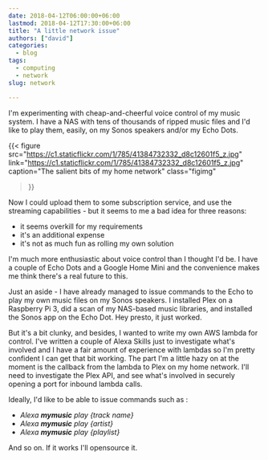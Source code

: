 ```yaml
---
date: 2018-04-12T06:00:00+06:00
lastmod: 2018-04-12T17:30:00+06:00
title: "A little network issue"
authors: ["david"]
categories:
  - blog
tags:
  - computing
  - network
slug: network

---
```


I'm experimenting with cheap-and-cheerful voice control of my music system. I have a NAS with tens of thousands of ripped music files and I'd like to play them, easily, on my Sonos speakers and/or my Echo Dots. 

{{< figure src="https://c1.staticflickr.com/1/785/41384732332_d8c12601f5_z.jpg"  
link="https://c1.staticflickr.com/1/785/41384732332_d8c12601f5_z.jpg"  
caption="The salient bits of my home network"
 class="figimg"
>}}

Now I could upload them to some subscription service, and use the streaming capabilities - but it seems to me a bad idea for three reasons:

 * it seems overkill for my requirements
 * it's an additional expense
 * it's not as much fun as rolling my own solution
 
 I'm much more enthusiastic about voice control than I thought I'd be. I have a couple of Echo Dots and a Google Home Mini and the convenience makes me think there's a real future to this. 

  Just an aside - I have already managed to issue commands to the Echo to play my own music files on my Sonos speakers. I installed Plex on a Raspberry Pi 3, did a scan of my NAS-based music libraries, and installed the Sonos app on the Echo Dot. Hey presto, it just worked.

 But it's a bit clunky, and besides, I wanted to write my own AWS lambda for control. I've written a couple of Alexa Skills just to investigate what's involved and I have a fair amount of experience with lambdas so I'm pretty confident I can get that bit working. The part I'm a little hazy on at the moment is the callback from the lambda to Plex on my home network. I'll need to investigate the Plex API, and see what's involved in securely opening a port for inbound lambda calls.

 Ideally, I'd like to be able to issue commands such as :

  * *Alexa*  ***mymusic*** *play {track name}*
  * *Alexa*  ***mymusic*** *play {artist}*
  * *Alexa*  ***mymusic*** *play {playlist}*

And so on. If it works I'll opensource it.